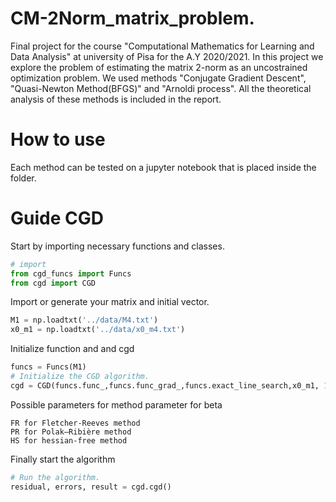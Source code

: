 # CM-2Norm_matrix_problem.
Final project for the course "Computational Mathematics for Learning and Data Analysis"  at university of Pisa for the A.Y 2020/2021. In this project we explore the problem of estimating the matrix 2-norm as an uncostrained optimization problem. We used methods "Conjugate Gradient Descent", "Quasi-Newton Method(BFGS)" and "Arnoldi process". All the theoretical analysis of these methods is included in the report.

# How to use
Each method can be tested on a jupyter notebook that is placed inside the folder.

# Guide CGD
Start by importing necessary functions and classes.
```python
# import
from cgd_funcs import Funcs
from cgd import CGD
```

Import or generate your matrix and initial vector.

```python
M1 = np.loadtxt('../data/M4.txt')
x0_m1 = np.loadtxt('../data/x0_m4.txt')
```

Initialize function and and cgd

```python
funcs = Funcs(M1)
# Initialize the CGD algorithm.
cgd = CGD(funcs.func_,funcs.func_grad_,funcs.exact_line_search,x0_m1, 1e-5, 1000, method='FR', verboose=True)
```
Possible parameters for method parameter for beta
```
FR for Fletcher-Reeves method
PR for Polak–Ribière method
HS for hessian-free method
```
Finally start the algorithm
```python
# Run the algorithm.
residual, errors, result = cgd.cgd()
```
